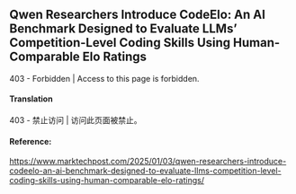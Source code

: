 ## Qwen Researchers Introduce CodeElo: An AI Benchmark Designed to Evaluate LLMs’ Competition-Level Coding Skills Using Human-Comparable Elo Ratings

403 - Forbidden | Access to this page is forbidden.

#### Translation 

<document>403 - 禁止访问 | 访问此页面被禁止。</document>

#### Reference: 

https://www.marktechpost.com/2025/01/03/qwen-researchers-introduce-codeelo-an-ai-benchmark-designed-to-evaluate-llms-competition-level-coding-skills-using-human-comparable-elo-ratings/